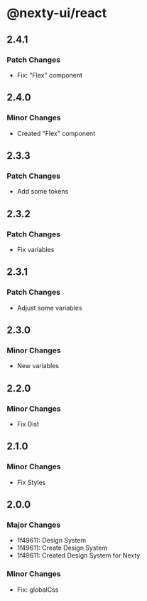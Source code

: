 # @nexty-ui/react

## 2.4.1

### Patch Changes

- Fix: "Flex" component

## 2.4.0

### Minor Changes

- Created "Flex" component

## 2.3.3

### Patch Changes

- Add some tokens

## 2.3.2

### Patch Changes

- Fix variables

## 2.3.1

### Patch Changes

- Adjust some variables

## 2.3.0

### Minor Changes

- New variables

## 2.2.0

### Minor Changes

- Fix Dist

## 2.1.0

### Minor Changes

- Fix Styles

## 2.0.0

### Major Changes

- 1f49611: Design System
- 1f49611: Create Design System
- 1f49611: Created Design System for Nexty

### Minor Changes

- Fix: globalCss
